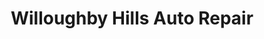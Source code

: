 ---
title: "Willoughby Hills Auto Repair"
url: /willoughby-hills/willoughby-hills-auto-repair/
shop: Autowerkstatt
---